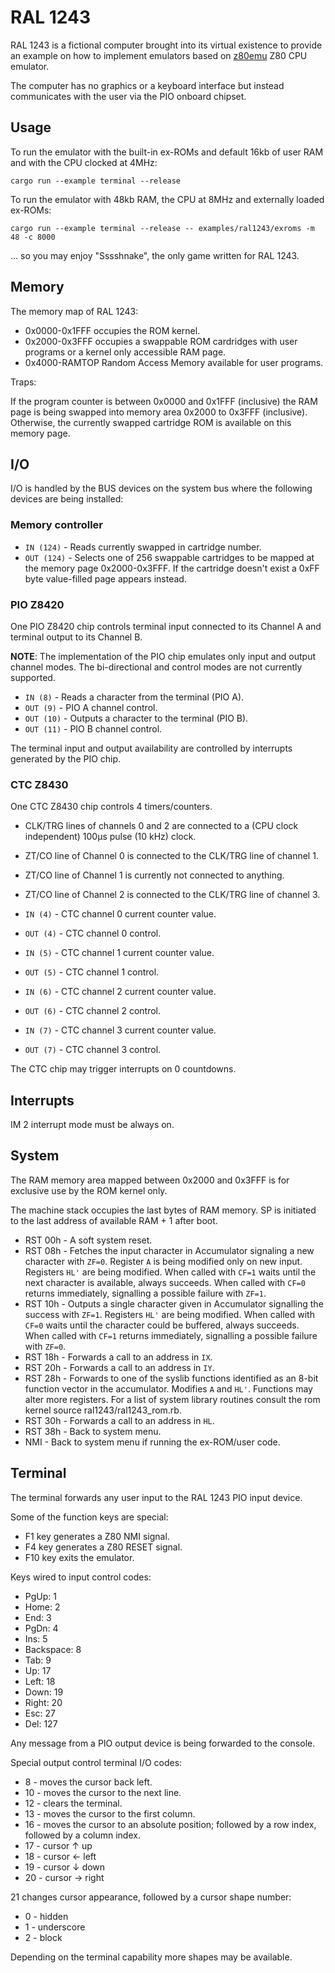 RAL 1243
========

RAL 1243 is a fictional computer brought into its virtual existence to provide an example on how to implement emulators based on [z80emu][z80emu repo] Z80 CPU emulator.

The computer has no graphics or a keyboard interface but instead communicates with the user via the PIO onboard chipset.

Usage
-----

To run the emulator with the built-in ex-ROMs and default 16kb of user RAM and with the CPU clocked at 4MHz:

```
cargo run --example terminal --release
```

To run the emulator with 48kb RAM, the CPU at 8MHz and externally loaded ex-ROMs:

```
cargo run --example terminal --release -- examples/ral1243/exroms -m 48 -c 8000
```

... so you may enjoy "Sssshnake", the only game written for RAL 1243.

Memory
------

The memory map of RAL 1243:

* 0x0000-0x1FFF occupies the ROM kernel.
* 0x2000-0x3FFF occupies a swappable ROM cardridges with user programs or a kernel only accessible RAM page.
* 0x4000-RAMTOP Random Access Memory available for user programs.

Traps:

If the program counter is between 0x0000 and 0x1FFF (inclusive) the RAM page is being swapped into memory area 0x2000 to 0x3FFF (inclusive). Otherwise, the currently swapped cartridge ROM is available on this memory page.

I/O
---

I/O is handled by the BUS devices on the system bus where the following devices are being installed:

### Memory controller

* `IN (124)` - Reads currently swapped in cartridge number.
* `OUT (124)` - Selects one of 256 swappable cartridges to be mapped at the memory page 0x2000-0x3FFF. If the cartridge doesn't exist a 0xFF byte value-filled page appears instead.

### PIO Z8420

One PIO Z8420 chip controls terminal input connected to its Channel A and terminal output to its Channel B.

__NOTE__: The implementation of the PIO chip emulates only input and output channel modes. The bi-directional and control modes are not currently supported.

* `IN (8)` - Reads a character from the terminal (PIO A).
* `OUT (9)` - PIO A channel control.
* `OUT (10)` - Outputs a character to the terminal (PIO B).
* `OUT (11)` - PIO B channel control.

The terminal input and output availability are controlled by interrupts generated by the PIO chip.

### CTC Z8430

One CTC Z8430 chip controls 4 timers/counters.

* CLK/TRG lines of channels 0 and 2 are connected to a (CPU clock independent) 100µs pulse (10 kHz) clock.
* ZT/CO line of Channel 0 is connected to the CLK/TRG line of channel 1.
* ZT/CO line of Channel 1 is currently not connected to anything.
* ZT/CO line of Channel 2 is connected to the CLK/TRG line of channel 3.

* `IN (4)` - CTC channel 0 current counter value.
* `OUT (4)` - CTC channel 0 control.
* `IN (5)` - CTC channel 1 current counter value.
* `OUT (5)` - CTC channel 1 control.
* `IN (6)` - CTC channel 2 current counter value.
* `OUT (6)` - CTC channel 2 control.
* `IN (7)` - CTC channel 3 current counter value.
* `OUT (7)` - CTC channel 3 control.

The CTC chip may trigger interrupts on 0 countdowns.

Interrupts
----------

IM 2 interrupt mode must be always on.

System
------
The RAM memory area mapped between 0x2000 and 0x3FFF is for exclusive use by the ROM kernel only.

The machine stack occupies the last bytes of RAM memory. SP is initiated to the last address of available RAM + 1 after boot.

* RST 00h - A soft system reset.
* RST 08h - Fetches the input character in Accumulator signaling a new character with `ZF=0`.
            Register `A` is being modified only on new input.
            Registers `HL'` are being modified.
            When called with `CF=1` waits until the next character is available, always succeeds.
            When called with `CF=0` returns immediately, signalling a possible failure with `ZF=1`.
* RST 10h - Outputs a single character given in Accumulator signalling the success with `ZF=1`.
            Registers `HL'` are being modified.
            When called with `CF=0` waits until the character could be buffered, always succeeds.
            When called with `CF=1` returns immediately, signalling a possible failure with `ZF=0`.
* RST 18h - Forwards a call to an address in `IX`.
* RST 20h - Forwards a call to an address in `IY`.
* RST 28h - Forwards to one of the syslib functions identified as an 8-bit function vector in the accumulator.
            Modifies `A` and `HL'`. Functions may alter more registers.
            For a list of system library routines consult the rom kernel source ral1243/ral1243_rom.rb.
* RST 30h - Forwards a call to an address in `HL`.
* RST 38h - Back to system menu.
* NMI - Back to system menu if running the ex-ROM/user code.

Terminal
--------

The terminal forwards any user input to the RAL 1243 PIO input device.

Some of the function keys are special:

* F1 key generates a Z80 NMI signal.
* F4 key generates a Z80 RESET signal.
* F10 key exits the emulator.

Keys wired to input control codes:

* PgUp:      1
* Home:      2
* End:       3
* PgDn:      4
* Ins:       5
* Backspace: 8
* Tab:       9
* Up:       17
* Left:     18
* Down:     19
* Right:    20
* Esc:      27
* Del:     127

Any message from a PIO output device is being forwarded to the console.

Special output control terminal I/O codes:

* 8 - moves the cursor back left.
* 10 - moves the cursor to the next line.
* 12 - clears the terminal.
* 13 - moves the cursor to the first column.
* 16 - moves the cursor to an absolute position; followed by a row index, followed by a column index.
* 17 - cursor ↑ up
* 18 - cursor ← left
* 19 - cursor ↓ down
* 20 - cursor → right

21 changes cursor appearance, followed by a cursor shape number:

* 0 - hidden
* 1 - underscore
* 2 - block

Depending on the terminal capability more shapes may be available.

[z80emu repo]: https://github.com/royaltm/rust-z80emu
